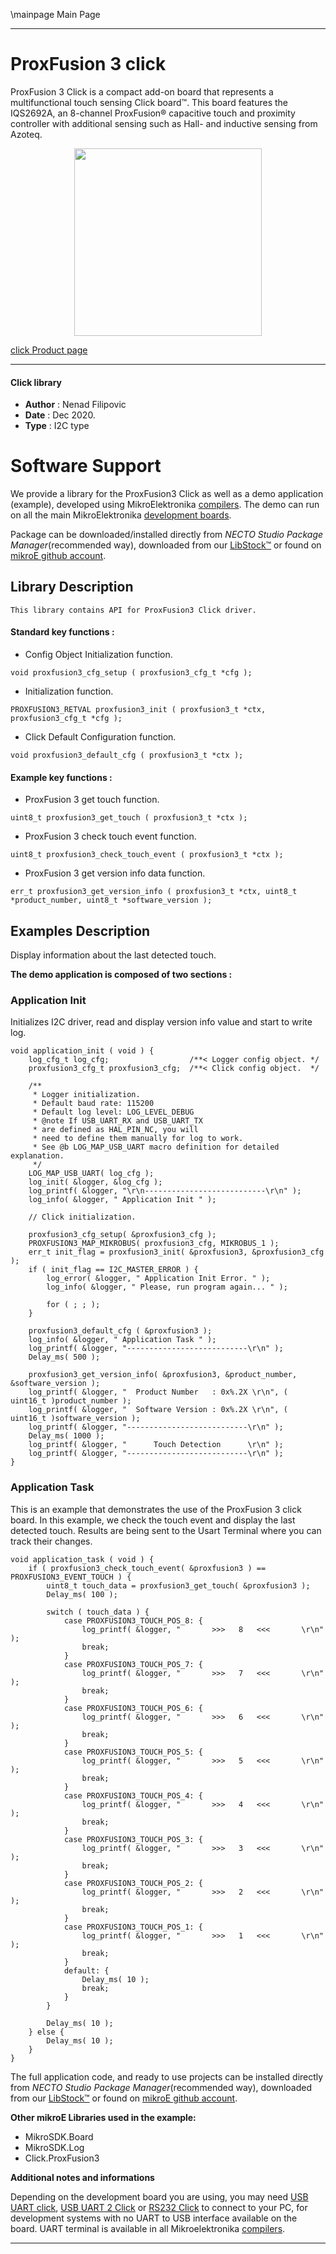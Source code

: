 \mainpage Main Page



---
# ProxFusion 3 click

ProxFusion 3 Click is a compact add-on board that represents a multifunctional touch sensing Click board™. This board features the IQS2692A, an 8-channel ProxFusion® capacitive touch and proximity controller with additional sensing such as Hall- and inductive sensing from Azoteq.

<p align="center">
  <img src="https://download.mikroe.com/images/click_for_ide/proxfusion3_click.png" height=300px>
</p>

[click Product page](https://www.mikroe.com/proxfusion-3-click)

---


#### Click library

- **Author**        : Nenad Filipovic
- **Date**          : Dec 2020.
- **Type**          : I2C type


# Software Support

We provide a library for the ProxFusion3 Click
as well as a demo application (example), developed using MikroElektronika
[compilers](https://www.mikroe.com/necto-studio).
The demo can run on all the main MikroElektronika [development boards](https://www.mikroe.com/development-boards).

Package can be downloaded/installed directly from *NECTO Studio Package Manager*(recommended way), downloaded from our [LibStock&trade;](https://libstock.mikroe.com) or found on [mikroE github account](https://github.com/MikroElektronika/mikrosdk_click_v2/tree/master/clicks).

## Library Description

```
This library contains API for ProxFusion3 Click driver.
```

#### Standard key functions :

- Config Object Initialization function.
```
void proxfusion3_cfg_setup ( proxfusion3_cfg_t *cfg );
```

- Initialization function.
```
PROXFUSION3_RETVAL proxfusion3_init ( proxfusion3_t *ctx, proxfusion3_cfg_t *cfg );
```

- Click Default Configuration function.
```
void proxfusion3_default_cfg ( proxfusion3_t *ctx );
```

#### Example key functions :

- ProxFusion 3 get touch function.
```
uint8_t proxfusion3_get_touch ( proxfusion3_t *ctx );
```

- ProxFusion 3 check touch event function.
```
uint8_t proxfusion3_check_touch_event ( proxfusion3_t *ctx );
```

- ProxFusion 3 get version info data function.
```
err_t proxfusion3_get_version_info ( proxfusion3_t *ctx, uint8_t *product_number, uint8_t *software_version );
```

## Examples Description

Display information about the last detected touch.

**The demo application is composed of two sections :**

### Application Init

Initializes I2C driver, read and display version info value
and start to write log.

```
void application_init ( void ) {
    log_cfg_t log_cfg;                  /**< Logger config object. */
    proxfusion3_cfg_t proxfusion3_cfg;  /**< Click config object.  */

    /** 
     * Logger initialization.
     * Default baud rate: 115200
     * Default log level: LOG_LEVEL_DEBUG
     * @note If USB_UART_RX and USB_UART_TX 
     * are defined as HAL_PIN_NC, you will 
     * need to define them manually for log to work. 
     * See @b LOG_MAP_USB_UART macro definition for detailed explanation.
     */
    LOG_MAP_USB_UART( log_cfg );
    log_init( &logger, &log_cfg );
    log_printf( &logger, "\r\n---------------------------\r\n" );
    log_info( &logger, " Application Init " );

    // Click initialization.

    proxfusion3_cfg_setup( &proxfusion3_cfg );
    PROXFUSION3_MAP_MIKROBUS( proxfusion3_cfg, MIKROBUS_1 );
    err_t init_flag = proxfusion3_init( &proxfusion3, &proxfusion3_cfg );
    if ( init_flag == I2C_MASTER_ERROR ) {
        log_error( &logger, " Application Init Error. " );
        log_info( &logger, " Please, run program again... " );

        for ( ; ; );
    }

    proxfusion3_default_cfg ( &proxfusion3 );
    log_info( &logger, " Application Task " );
    log_printf( &logger, "---------------------------\r\n" );
    Delay_ms( 500 );
    
    proxfusion3_get_version_info( &proxfusion3, &product_number, &software_version );
    log_printf( &logger, "  Product Number   : 0x%.2X \r\n", ( uint16_t )product_number );
    log_printf( &logger, "  Software Version : 0x%.2X \r\n", ( uint16_t )software_version );
    log_printf( &logger, "---------------------------\r\n" );
    Delay_ms( 1000 );
    log_printf( &logger, "      Touch Detection      \r\n" );
    log_printf( &logger, "---------------------------\r\n" );
}
```

### Application Task

This is an example that demonstrates the use of the ProxFusion 3 click board.
In this example, we check the touch event and display the last detected touch. 
Results are being sent to the Usart Terminal where you can track their changes.

```
void application_task ( void ) {
    if ( proxfusion3_check_touch_event( &proxfusion3 ) == PROXFUSION3_EVENT_TOUCH ) {        
        uint8_t touch_data = proxfusion3_get_touch( &proxfusion3 );
        Delay_ms( 100 );
        
        switch ( touch_data ) {
            case PROXFUSION3_TOUCH_POS_8: {
                log_printf( &logger, "       >>>   8   <<<       \r\n" );
                break;
            }
            case PROXFUSION3_TOUCH_POS_7: {
                log_printf( &logger, "       >>>   7   <<<       \r\n" );
                break;
            }
            case PROXFUSION3_TOUCH_POS_6: {
                log_printf( &logger, "       >>>   6   <<<       \r\n" );
                break;
            }
            case PROXFUSION3_TOUCH_POS_5: {
                log_printf( &logger, "       >>>   5   <<<       \r\n" );
                break;
            }
            case PROXFUSION3_TOUCH_POS_4: {
                log_printf( &logger, "       >>>   4   <<<       \r\n" );
                break;
            }
            case PROXFUSION3_TOUCH_POS_3: {
                log_printf( &logger, "       >>>   3   <<<       \r\n" );
                break;
            }
            case PROXFUSION3_TOUCH_POS_2: {
                log_printf( &logger, "       >>>   2   <<<       \r\n" );
                break;
            }
            case PROXFUSION3_TOUCH_POS_1: {
                log_printf( &logger, "       >>>   1   <<<       \r\n" );
                break;
            }
            default: {
                Delay_ms( 10 );
                break;
            }
        }
        
        Delay_ms( 10 );
    } else {
        Delay_ms( 10 );
    }
}
```

The full application code, and ready to use projects can be installed directly from *NECTO Studio Package Manager*(recommended way), downloaded from our [LibStock&trade;](https://libstock.mikroe.com) or found on [mikroE github account](https://github.com/MikroElektronika/mikrosdk_click_v2/tree/master/clicks).

**Other mikroE Libraries used in the example:**

- MikroSDK.Board
- MikroSDK.Log
- Click.ProxFusion3

**Additional notes and informations**

Depending on the development board you are using, you may need
[USB UART click](https://www.mikroe.com/usb-uart-click),
[USB UART 2 Click](https://www.mikroe.com/usb-uart-2-click) or
[RS232 Click](https://www.mikroe.com/rs232-click) to connect to your PC, for
development systems with no UART to USB interface available on the board. UART
terminal is available in all Mikroelektronika
[compilers](https://shop.mikroe.com/compilers).

---
